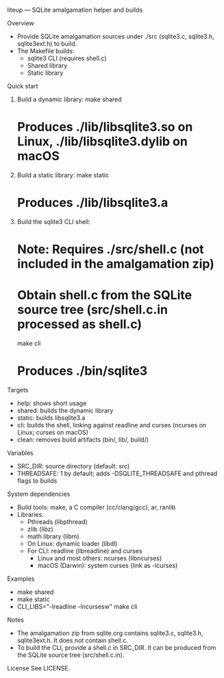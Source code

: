 liteup — SQLite amalgamation helper and builds

Overview
- Provide SQLite amalgamation sources under ./src (sqlite3.c, sqlite3.h, sqlite3ext.h) to build.
- The Makefile builds:
  - sqlite3 CLI (requires shell.c)
  - Shared library
  - Static library

Quick start

1) Build a dynamic library:
   make shared
   # Produces ./lib/libsqlite3.so on Linux, ./lib/libsqlite3.dylib on macOS

2) Build a static library:
   make static
   # Produces ./lib/libsqlite3.a

3) Build the sqlite3 CLI shell:
   # Note: Requires ./src/shell.c (not included in the amalgamation zip)
   # Obtain shell.c from the SQLite source tree (src/shell.c.in processed as shell.c)
   make cli
   # Produces ./bin/sqlite3

Targets
- help: shows short usage
- shared: builds the dynamic library
- static: builds libsqlite3.a
- cli: builds the shell, linking against readline and curses (ncurses on Linux; curses on macOS)
- clean: removes build artifacts (bin/, lib/, build/)

Variables
- SRC_DIR: source directory (default: src)
- THREADSAFE: 1 by default; adds -DSQLITE_THREADSAFE and pthread flags to builds

System dependencies
- Build tools: make, a C compiler (cc/clang/gcc), ar, ranlib
- Libraries:
  - Pthreads (libpthread)
  - zlib (libz)
  - math library (libm)
  - On Linux: dynamic loader (libdl)
  - For CLI: readline (libreadline) and curses
    - Linux and most others: ncurses (libncurses)
    - macOS (Darwin): system curses (link as -lcurses)

Examples
- make shared
- make static
- CLI_LIBS="-lreadline -lncursesw" make cli

Notes
- The amalgamation zip from sqlite.org contains sqlite3.c, sqlite3.h, sqlite3ext.h. It does not contain shell.c.
- To build the CLI, provide a shell.c in SRC_DIR. It can be produced from the SQLite source tree (src/shell.c.in).

License
See LICENSE.